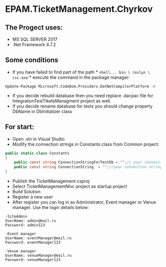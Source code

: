 # EPAM.TicketManagement.Chyrkov

## The Progect uses:

* MS SQL SERVER 2017
* .Net Framework 4.7.2

## Some conditions
* If you have failed to find part of the path * ```shell... bin \ roslyn \ csc.exe``` * execute the command in the package manager:
```shell
Update-Package Microsoft.CodeDom.Providers.DotNetCompilerPlatform -r
```
* If you decide rebuild database then you need replace .dacpac file for IntegrationTestTiketsManagment project as well.
* If you decide rename database for tests you should change property DbName in DbInitializer class

## For start:

* Open .sln in Visual Studio
* Modify the connection strings in Constants class from Common project:

```csharp
public static class Constants
{
	public const string ConnectionStringForTestDb = "";// your connection string for test DB
	public const string ConnectionString  = "";//your connection string for main DB 
}
```

* Publish the TicketManagement.csproj
* Select TicketManagementMvc project as startup project
* Build Solution
* Register a new user
* After register you can log in as Administrator, Event manager or Venue manager. Use the login details below:

```shell
-SiteAdmin 
UserName: admin@mail.ru
Password: admin123

-Event manager 
UserName: eventManager@mail.ru
Password: eventManager123
	
-Venue manager 
UserName: venueManager@mail.ru
Password: venueManager123	
```
